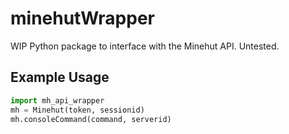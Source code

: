 # minehutWrapper

WIP Python package to interface with the Minehut API. Untested.

## Example Usage
```py
import mh_api_wrapper
mh = Minehut(token, sessionid)
mh.consoleCommand(command, serverid)
```
